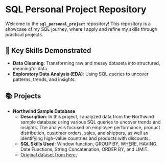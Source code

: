 # SQL Personal Project Repository  

Welcome to the **`sql_personal_project`** repository! This repository is a showcase of my SQL journey, where I apply and refine my skills through practical projects.  

## 🌟 **Key Skills Demonstrated**
- **Data Cleaning**: Transforming raw and messy datasets into structured, meaningful data.  
- **Exploratory Data Analysis (EDA)**: Using SQL queries to uncover patterns, trends, and insights.  

## 📚 **Projects**
- **Northwind Sample Database**
  - **Description**: In this project, I analyzed data from the Northwind sample database using various SQL queries to uncover trends and insights. The analysis focused on employee performance, product distribution, customer orders, sales, and shippers, as well as identifying high-value countries and products with discounts.
  - **SQL Skills Used**: Window function, GROUP BY, WHERE, HAVING, Date Functions, String Concatenation, ORDER BY, and LIMIT.
  - [Original dataset from here.](https://docs.yugabyte.com/preview/sample-data/northwind/)
